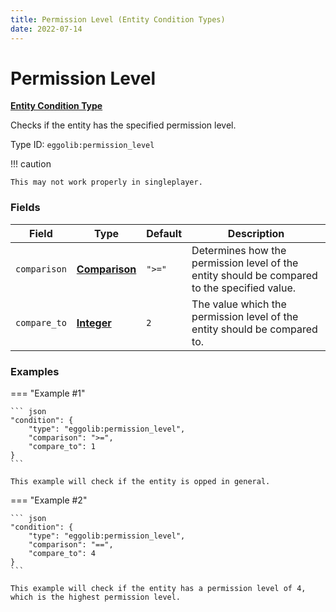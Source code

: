 ```yaml
---
title: Permission Level (Entity Condition Types)
date: 2022-07-14
---
```


#   Permission Level

**[Entity Condition Type]**

Checks if the entity has the specified permission level.

Type ID: `eggolib:permission_level`

!!! caution

    This may not work properly in singleplayer.


### Fields

Field | Type | Default | Description
------|------|---------|------------
`comparison` | **[Comparison]** | `">="` | Determines how the permission level of the entity should be compared to the specified value.
`compare_to` | **[Integer]** | `2` | The value which the permission level of the entity should be compared to.


### Examples

=== "Example #1"

    ``` json
    "condition": {
        "type": "eggolib:permission_level",
        "comparison": ">=",
        "compare_to": 1
    }
    ```

    This example will check if the entity is opped in general.


=== "Example #2"

    ``` json
    "condition": {
        "type": "eggolib:permission_level",
        "comparison": "==",
        "compare_to": 4
    }
    ```

    This example will check if the entity has a permission level of 4, which is the highest permission level.



[Entity Condition Type]: ../entity_condition_types.md
[Comparison]: https://origins.readthedocs.io/en/1.4.1/types/data_types/comparison
[Integer]: https://origins.readthedocs.io/en/1.4.1/types/data_types/integer
